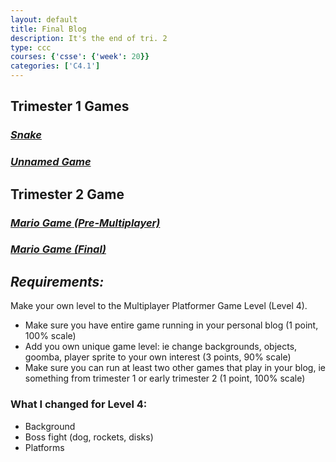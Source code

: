 ```yaml
---
layout: default
title: Final Blog
description: It's the end of tri. 2
type: ccc
courses: {'csse': {'week': 20}}
categories: ['C4.1']
---
```

## Trimester 1 Games

### <a href="https://trystan-schmits.github.io/game_levels_mp//c4.1/2023/08/31/Snake.html">*Snake*</a>

### <a href="https://trystan-schmits.github.io/game_levels_mp//c4.1/2023/10/25/Game.html">*Unnamed Game*</a>

## Trimester 2 Game

### <a href="https://trystan-schmits.github.io/game_levels_mp//2023/12/15/CSSE-oop-game-levels.html">*Mario Game (Pre-Multiplayer)*</a>

### <a href="https://trystan-schmits.github.io/game_levels_mp//2024/01/08/CSSE-oop-game-levels2.html">*Mario Game (Final)*</a>

## *Requirements:*

Make your own level to the Multiplayer Platformer Game Level (Level 4).
<br>
- Make sure you have entire game running in your personal blog (1 point, 100% scale)
- Add you own unique game level: ie change backgrounds, objects, goomba, player sprite to your own interest (3 points, 90% scale)
- Make sure you can run at least two other games that play in your blog, ie something from trimester 1 or early trimester 2 (1 point, 100% scale)

### What I changed for Level 4:
- Background
- Boss fight (dog, rockets, disks)
- Platforms
<!-- from https://github.com/utterance/utterances -->
<script src="https://utteranc.es/client.js"
        repo="{{ site.github_username }}/{{ site.github_repo | default: site.baseurl | remove: "/" }}"
        issue-term="title"
        label="blogpost-comment"
        theme="github-light"
        crossorigin="anonymous"
        async>
</script>
